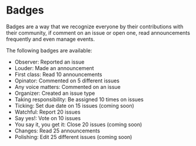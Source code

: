 # Badges

Badges are a way that we recognize everyone by their contributions with their
community, if comment on an issue or open one, read announcements frequently and
even manage events.


The following badges are available:

- Observer: Reported an issue
- Louder: Made an announcement
- First class: Read 10 announcements
- Opinator: Commented on 5 different issues
- Any voice matters: Commented on an issue
- Organizer: Created an issue type
- Taking responsibility: Be assigned 10 times on issues
- Ticking: Set due date on 15 issues (coming soon)
- Watchful: Report 20 issues
- Say yes!: Vote on 10 issues
- You say it, you get it: Close 20 issues (coming soon)
- Changes: Read 25 announcements
- Polishing: Edit 25 different issues (coming soon)
